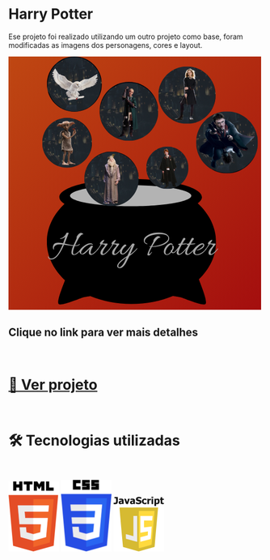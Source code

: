 # Harry Potter

Ese projeto foi realizado utilizando um outro projeto como base, foram modificadas as imagens dos personagens, cores e layout.


![Alt text](src/imagens/Harry%20Potter.png)

## Clique no link para ver mais detalhes

<br> 

# [🔗  Ver projeto](https://karoltoledo.github.io/harry-potter/)  <br><br>


# 🛠️ Tecnologias utilizadas 

<br>

![Alt text](src/imagens/HTML5-logop.png)
![Alt text](src/imagens/CSS3-logop.png)
![Alt text](src/imagens/javascriptP.png)
